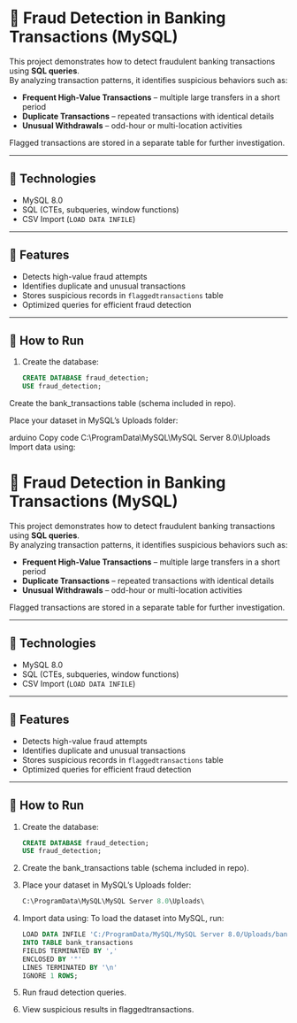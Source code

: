 # 🚨 Fraud Detection in Banking Transactions (MySQL)

This project demonstrates how to detect fraudulent banking transactions using **SQL queries**.  
By analyzing transaction patterns, it identifies suspicious behaviors such as:

- **Frequent High-Value Transactions** – multiple large transfers in a short period  
- **Duplicate Transactions** – repeated transactions with identical details  
- **Unusual Withdrawals** – odd-hour or multi-location activities  

Flagged transactions are stored in a separate table for further investigation.

---

## 🔹 Technologies
- MySQL 8.0  
- SQL (CTEs, subqueries, window functions)  
- CSV Import (`LOAD DATA INFILE`)  

---

## 🔹 Features
- Detects high-value fraud attempts  
- Identifies duplicate and unusual transactions  
- Stores suspicious records in `flaggedtransactions` table  
- Optimized queries for efficient fraud detection  

---

## 🔹 How to Run
1. Create the database:  
   ```sql
   CREATE DATABASE fraud_detection;
   USE fraud_detection;
Create the bank_transactions table (schema included in repo).

Place your dataset in MySQL’s Uploads folder:

arduino
Copy code
C:\ProgramData\MySQL\MySQL Server 8.0\Uploads\
Import data using:

# 🚨 Fraud Detection in Banking Transactions (MySQL)

This project demonstrates how to detect fraudulent banking transactions using **SQL queries**.  
By analyzing transaction patterns, it identifies suspicious behaviors such as:

- **Frequent High-Value Transactions** – multiple large transfers in a short period  
- **Duplicate Transactions** – repeated transactions with identical details  
- **Unusual Withdrawals** – odd-hour or multi-location activities  

Flagged transactions are stored in a separate table for further investigation.

---

## 🔹 Technologies
- MySQL 8.0  
- SQL (CTEs, subqueries, window functions)  
- CSV Import (`LOAD DATA INFILE`)  

---

## 🔹 Features
- Detects high-value fraud attempts  
- Identifies duplicate and unusual transactions  
- Stores suspicious records in `flaggedtransactions` table  
- Optimized queries for efficient fraud detection  

---

## 🔹 How to Run
1. Create the database:  
   ```sql
   CREATE DATABASE fraud_detection;
   USE fraud_detection;
2. Create the bank_transactions table (schema included in repo).

3. Place your dataset in MySQL’s Uploads folder:
   ```sql
   C:\ProgramData\MySQL\MySQL Server 8.0\Uploads\

4. Import data using:
To load the dataset into MySQL, run:
   ```sql
   LOAD DATA INFILE 'C:/ProgramData/MySQL/MySQL Server 8.0/Uploads/bank_transactions_data.csv'
   INTO TABLE bank_transactions
   FIELDS TERMINATED BY ','
   ENCLOSED BY '"'
   LINES TERMINATED BY '\n'
   IGNORE 1 ROWS;

5. Run fraud detection queries.

6. View suspicious results in flaggedtransactions.
